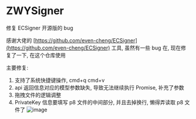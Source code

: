 # ZWYSigner
修复 ECSigner 开源版的 bug

感谢大佬的 [https://github.com/even-cheng/ECSigner](https://github.com/even-cheng/ECSigner) 工具, 虽然有一些 bug 在, 现在修复了一下, 在这个仓库使用

主要修复:
1. 支持了系统快捷键操作, cmd+q cmd+v
2. api 返回信息对应的模型参数缺失, 导致无法继续执行 Promise, 补充了参数
3. 拖拽文件的逻辑调整
4. PrivateKey 信息要填写 p8 文件的中间部分, 并且去掉换行, 懒得弄读取 p8 文件了
![image](https://github.com/HolmesZhao/ZWYSigner/assets/19728934/3319d8c8-3ea3-45d2-9ef0-8a8b1d047fdd)
